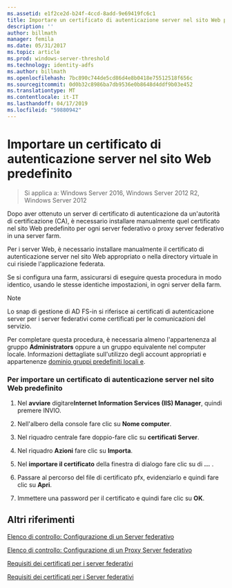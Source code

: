 ```yaml
---
ms.assetid: e1f2ce2d-b24f-4ccd-8add-9e69419fc6c1
title: Importare un certificato di autenticazione server nel sito Web predefinito
description: ''
author: billmath
manager: femila
ms.date: 05/31/2017
ms.topic: article
ms.prod: windows-server-threshold
ms.technology: identity-adfs
ms.author: billmath
ms.openlocfilehash: 7bc890c744de5cd86d4e8b0418e75512518f656c
ms.sourcegitcommit: 0d0b32c8986ba7db9536e0b8648d4ddf9b03e452
ms.translationtype: MT
ms.contentlocale: it-IT
ms.lasthandoff: 04/17/2019
ms.locfileid: "59880942"
---
```

# <a name="import-a-server-authentication-certificate-to-the-default-web-site"></a>Importare un certificato di autenticazione server nel sito Web predefinito

>Si applica a: Windows Server 2016, Windows Server 2012 R2, Windows Server 2012

Dopo aver ottenuto un server di certificato di autenticazione da un'autorità di certificazione \(CA\), è necessario installare manualmente quel certificato nel sito Web predefinito per ogni server federativo o proxy server federativo in una server farm.  
  
Per i server Web, è necessario installare manualmente il certificato di autenticazione server nel sito Web appropriato o nella directory virtuale in cui risiede l'applicazione federata.  
  
Se si configura una farm, assicurarsi di eseguire questa procedura in modo identico, usando le stesse identiche impostazioni, in ogni server della farm.  
  
> [!NOTE]  
> Lo snap di gestione di AD FS\-in si riferisce ai certificati di autenticazione server per i server federativi come certificati per le comunicazioni del servizio.  
  
Per completare questa procedura, è necessaria almeno l'appartenenza al gruppo **Administrators** oppure a un gruppo equivalente nel computer locale.  Informazioni dettagliate sull'utilizzo degli account appropriati e appartenenze [dominio gruppi predefiniti locali e](https://go.microsoft.com/fwlink/?LinkId=83477).   
  
### <a name="to-import-a-server-authentication-certificate-to-the-default-web-site"></a>Per importare un certificato di autenticazione server nel sito Web predefinito  
  
1.  Nel **avviare** digitare**Internet Information Services \(IIS\) Manager**, quindi premere INVIO.  
  
2.  Nell'albero della console fare clic su **Nome computer**.  
  
3.  Nel riquadro centrale fare doppio\-fare clic su **certificati Server**.  
  
4.  Nel riquadro **Azioni** fare clic su **Importa**.  
  
5.  Nel **importare il certificato** della finestra di dialogo fare clic su di **...** .  
  
6.  Passare al percorso del file di certificato pfx, evidenziarlo e quindi fare clic su **Apri**.  
  
7.  Immettere una password per il certificato e quindi fare clic su **OK**.  
  
## <a name="additional-references"></a>Altri riferimenti  
[Elenco di controllo: Configurazione di un Server federativo](Checklist--Setting-Up-a-Federation-Server.md)  
  
[Elenco di controllo: Configurazione di un Proxy Server federativo](Checklist--Setting-Up-a-Federation-Server-Proxy.md)  
  
[Requisiti dei certificati per i server federativi](https://technet.microsoft.com/library/dd807040.aspx)  
  
[Requisiti dei certificati per i Server federativi](https://technet.microsoft.com/library/dd807054.aspx)  
   
  


